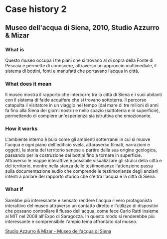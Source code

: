 # Case history 2

## Museo dell'acqua di Siena, 2010, Studio Azzurro & Mizar

### What is
Questo museo occupa i tre piani che si trovano al di sopra della Fonte di Pescaia e permette di conoscere, attraverso un approccio multimediale, il sistema di bottini, fonti e manufatti che portavano l’acqua in città.

### What does it mean
Il museo mostra il rapporto che intercorre tra la città di Siena e i suoi abitanti con il sistema di falde acquifere che si trovano sottoterra. Il percorso catapulta il visitatore in un viaggio nel tempo (dal mare di tre milioni di anni fa fino alla Siena dei giorni nostri) e nello spazio (sottoterra e in superficie), permettendo di compiere un'esperienza sia istruttiva che emozionante.

### How it works
L'ambiente interno è buio come gli ambienti sotterranei in cui si muove l'acqua e ogni piano dell'edificio svela, attaraverso 
filmati, narrazioni e oggetti, la storia del territorio senese a partire dalla sua origine geologica, passando per la costruzione
dei bottini fino a tornare in superficie. Attraverso le mappe interattive è possibile visualizzare gli stralci della città e del 
territorio, mentre nella stanza delle testimonianze l'attenzione passa sulla documentazione audio che comprende le testimonianze 
degli anziani intenti a parlare del rapporto storico che c'è tra l'acqua e la città di Siena.

### What if
Sarebbe più interessante e sensato rendere l'acqua il vero protagonista interattivo del museo attraverso un contatto diretto e l'utilizzo di dispositivi che possano controllare il flusso dell'acqua, come fece Carlo Ratti insieme al MIT nel 2008 all'Expo di Saragozza. In questo modo si renderebbe più interessante e comprensibile l'ampio tema affrontato dal museo.    

[Studio Azzurro & Mizar - Museo dell'acqua di Siena](http://www.ladianasiena.it/luoghi.php?target=museo)
